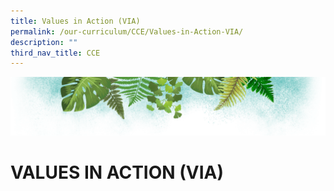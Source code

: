 ```yaml
---
title: Values in Action (VIA)
permalink: /our-curriculum/CCE/Values-in-Action-VIA/
description: ""
third_nav_title: CCE
---
```

![](/images/Banner.png)

# VALUES IN ACTION (VIA)